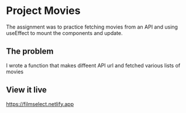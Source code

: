 # Project Movies

The assignment was to practice fetching movies from an API and using useEffect to mount the components and update.

## The problem

I wrote a function that makes diffeent API url and fetched various lists of movies

## View it live
https://filmselect.netlify.app
